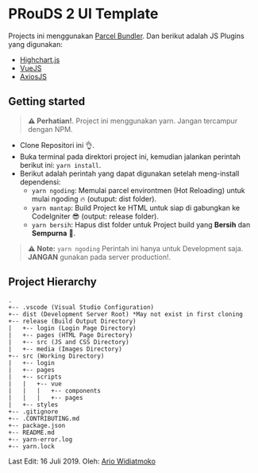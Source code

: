 # PRouDS 2 UI Template

Projects ini menggunakan [Parcel Bundler](https://parceljs.org). Dan berikut adalah JS Plugins yang digunakan:

* [Highchart.js](https://www.highcharts.com/)
* [VueJS](https://vuejs.org/)
* [AxiosJS](https://github.com/axios/axios)

## Getting started

> **⚠ Perhatian!**.
> Project ini menggunakan yarn. Jangan tercampur dengan NPM.

* Clone Repositori ini 👌.
* Buka terminal pada direktori project ini, kemudian jalankan perintah berikut ini: `yarn install`.
* Berikut adalah perintah yang dapat digunakan setelah meng-install dependensi:
    * `yarn ngoding`: Memulai parcel environtmen (Hot Reloading) untuk mulai ngoding 🔥 (outuput: dist folder).
    * `yarn mantap`: Build Project ke HTML untuk siap di gabungkan ke CodeIgniter 😎 (output: release folder).
    * `yarn bersih`: Hapus dist folder untuk Project build yang **Bersih** dan **Sempurna** 🤣.

> **⚠ Note:**
> `yarn ngoding` Perintah ini hanya untuk Development saja. **JANGAN** gunakan pada server production!.

## Project Hierarchy

```
.
+-- .vscode (Visual Studio Configuration)
+-- dist (Development Server Root) *May not exist in first cloning
+-- release (Build Output Directory)
|   +-- login (Login Page Directory)
|   +-- pages (HTML Page Directory)
|   +-- src (JS and CSS Directory)
|   +-- media (Images Directory)
+-- src (Working Directory)
|   +-- login
|   +-- pages
|   +-- scripts
|   |	+-- vue
|   |	|	+-- components
|   |	|	+-- pages
|   +-- styles
+-- .gitignore
+-- .CONTRIBUTING.md
+-- package.json
+-- README.md
+-- yarn-error.log
+-- yarn.lock
```

Last Edit: 16 Juli 2019.
Oleh: [Ario Widiatmoko](https://github.com/ariomoklo)
